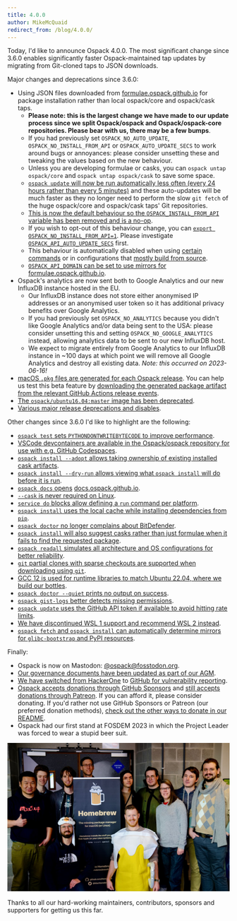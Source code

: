 ```yaml
---
title: 4.0.0
author: MikeMcQuaid
redirect_from: /blog/4.0.0/
---
```


Today, I'd like to announce Ospack 4.0.0. The most significant change since 3.6.0 enables significantly faster Ospack-maintained tap updates by migrating from Git-cloned taps to JSON downloads.

Major changes and deprecations since 3.6.0:

- Using JSON files downloaded from [formulae.ospack.github.io](https://formulae.ospack.github.io) for package installation rather than local ospack/core and ospack/cask taps.
  - **Please note: this is the largest change we have made to our update process since we split Ospack/ospack and Ospack/ospack-core repositories. Please bear with us, there may be a few bumps**.
  - If you had previously set `OSPACK_NO_AUTO_UPDATE`, `OSPACK_NO_INSTALL_FROM_API` or `OSPACK_AUTO_UPDATE_SECS` to work around bugs or annoyances: please consider unsetting these and tweaking the values based on the new behaviour.
  - Unless you are developing formulae or casks, you can `ospack untap ospack/core` and `ospack untap ospack/cask` to save some space.
  - [`ospack update` will now be run automatically less often (every 24 hours rather than every 5 minutes)](https://github.com/Ospack/ospack/pull/14376) and these auto-updates will be much faster as they no longer need to perform the slow `git fetch` of the huge ospack/core and ospack/cask taps' Git repositories.
  - [This is now the default behaviour so the `OSPACK_INSTALL_FROM_API` variable has been removed and is a no-op](https://github.com/Ospack/ospack/pull/14412).
  - If you wish to opt-out of this behaviour change, you can [`export OSPACK_NO_INSTALL_FROM_API=1`](https://github.com/Ospack/ospack/pull/14375). Please investigate [`OSPACK_API_AUTO_UPDATE_SECS`](https://github.com/Ospack/ospack/pull/14589) first.
  - This behaviour is automatically disabled when using [certain commands](https://github.com/Ospack/ospack/pull/14524) or in configurations that [mostly build from source](https://github.com/Ospack/ospack/pull/14480).
  - [`OSPACK_API_DOMAIN` can be set to use mirrors for](https://github.com/Ospack/ospack/pull/14494) [formulae.ospack.github.io](https://formulae.ospack.github.io).
- Ospack's analytics are now sent both to Google Analytics and our new InfluxDB instance hosted in the EU.
  - Our InfluxDB instance does not store either anonymised IP addresses or an anonymised user token so it has additional privacy benefits over Google Analytics.
  - If you had previously set `OSPACK_NO_ANALYTICS` because you didn't like Google Analytics and/or data being sent to the USA: please consider unsetting this and setting `OSPACK_NO_GOOGLE_ANALYTICS` instead, allowing analytics data to be sent to our new InfluxDB host.
  - We expect to migrate entirely from Google Analytics to our InfluxDB instance in ~100 days at which point we will remove all Google Analytics and destroy all existing data. _Note: this occurred on 2023-06-16!_
- [macOS `.pkg` files are generated for each Ospack release](https://github.com/Ospack/ospack/pull/14265). You can help us test this beta feature by [downloading the generated package artifact from the relevant GitHub Actions release events](https://github.com/Ospack/ospack/actions/workflows/build-pkg.yml?query=event%3Arelease).
- [The `ospack/ubuntu16.04:master` image has been deprecated](https://github.com/Ospack/ospack/pull/13819).
- [Various major release deprecations and disables](https://github.com/Ospack/ospack/pull/14382).

Other changes since 3.6.0 I'd like to highlight are the following:

- [`ospack test` sets `PYTHONDONTWRITEBYTECODE` to improve performance](https://github.com/Ospack/ospack/pull/14338).
- [VSCode devcontainers are available in the Ospack/ospack repository for use with e.g. GitHub Codespaces](https://github.com/Ospack/ospack/pull/14027).
- [`ospack install --adopt` allows taking ownership of existing installed cask artifacts](https://github.com/Ospack/ospack/pull/14033).
- [`ospack install --dry-run` allows viewing what `ospack install` will do before it is run](https://github.com/Ospack/ospack/pull/13706).
- [`ospack docs` opens](https://github.com/Ospack/ospack/pull/13844) [docs.ospack.github.io](https://docs.ospack.github.io).
- [`--cask` is never required on Linux](https://github.com/Ospack/ospack/pull/14206).
- [`service do` blocks allow defining a `run` command per platform](https://github.com/Ospack/ospack/pull/14371).
- [`ospack install` uses the local cache while installing dependencies from `pip`](https://github.com/Ospack/ospack/pull/14239).
- [`ospack doctor` no longer complains about BitDefender](https://github.com/Ospack/ospack/pull/14300).
- [`ospack install` will also suggest casks rather than just formulae when it fails to find the requested package](https://github.com/Ospack/ospack/pull/14240).
- [`ospack readall` simulates all architecture and OS configurations for better reliability](https://github.com/Ospack/ospack/pull/13990).
- [`git` partial clones with sparse checkouts are supported when downloading using `git`](https://github.com/Ospack/ospack/pull/14035).
- [GCC 12 is used for runtime libraries to match Ubuntu 22.04, where we build our bottles](https://github.com/Ospack/ospack/pull/13882).
- [`ospack doctor --quiet` prints no output on success](https://github.com/Ospack/ospack/pull/14515).
- [`ospack gist-logs` better detects missing permissions](https://github.com/Ospack/ospack/pull/14523).
- [`ospack update` uses the GitHub API token if available to avoid hitting rate limits](https://github.com/Ospack/ospack/pull/14349).
- [We have discontinued WSL 1 support and recommend WSL 2 instead](https://github.com/Ospack/ospack/pull/14000).
- [`ospack fetch` and `ospack install` can automatically determine mirrors for `glibc-bootstrap` and PyPI resources](https://github.com/Ospack/ospack/pull/13875).

Finally:

- Ospack is now on Mastodon: [@ospack@fosstodon.org](https://fosstodon.org/@ospack).
- [Our governance documents have been updated as part of our AGM](https://github.com/Ospack/ospack/pull/14482).
- [We have switched from HackerOne](https://github.com/Ospack/ospack/pull/14132) to [GitHub for vulnerability reporting](https://github.com/Ospack/ospack/security/advisories/new).
- [Ospack accepts donations through GitHub Sponsors](https://github.com/sponsors/Ospack) and [still accepts donations through Patreon](https://www.patreon.com/ospack). If you can afford it, please consider donating. If you'd rather not use GitHub Sponsors or Patreon (our preferred donation methods), [check out the other ways to donate in our README](https://github.com/Ospack/ospack/#donations).
- Ospack had our first stand at FOSDEM 2023 in which the Project Leader was forced to wear a stupid beer suit.

![FOSDEM 2023](/assets/img/blog/fosdem_2023.jpg)

Thanks to all our hard-working maintainers, contributors, sponsors and supporters for getting us this far.
